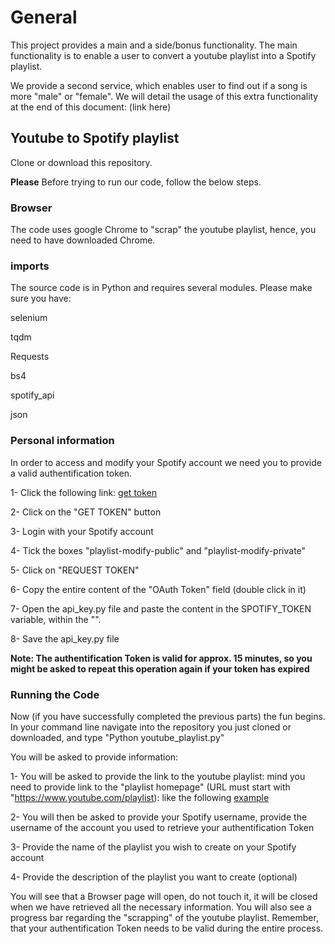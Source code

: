 # General
This project provides a main and a side/bonus functionality.
The main functionality is to enable a user to convert a youtube playlist into a Spotify playlist.

We provide a second service, which enables user to find out if a song is more "male" or "female". We will detail the usage of this extra functionality at the end of this document: (link here)

## Youtube to Spotify playlist
Clone or download this repository.

**Please** Before trying to run our code, follow the below steps.

### Browser

The code uses google Chrome to "scrap" the youtube playlist, hence, you need to have downloaded Chrome.

### imports
The source code is in Python and requires several modules. Please make sure you have:

selenium

tqdm

Requests

bs4

spotify_api

json

### Personal information
In order to access and modify your Spotify account we need you to provide a valid authentification token.

1- Click the following link: [get token](https://beta.developer.spotify.com/console/post-playlists/) 

2- Click on the "GET TOKEN" button

3- Login with your Spotify account

4- Tick the boxes "playlist-modify-public" and "playlist-modify-private"

5- Click on "REQUEST TOKEN"

6- Copy the entire content of the "OAuth Token" field (double click in it)

7- Open the api_key.py file and paste the content in the SPOTIFY_TOKEN variable, within the "".

8- Save the api_key.py file 

**Note: The authentification Token is valid for approx. 15 minutes, so you might be asked to repeat this operation again if your token has expired**

### Running the Code

Now (if you have successfully completed the previous parts) the fun begins. In your command line navigate into the repository you just cloned or downloaded, and type "Python youtube_playlist.py"

You will be asked to provide information:

1- You will be asked to provide the link to the youtube playlist: mind you need to provide link to the "playlist homepage" (URL must start with "https://www.youtube.com/playlist): like the following [example](https://www.youtube.com/playlist?list=PLDzVECoc2lpTFnCQTzTK8RIRnuFW-fFbu)

2- You will then be asked to provide your Spotify username, provide the username of the account you used to retrieve your authentification Token

3- Provide the name of the playlist you wish to create on your Spotify account

4- Provide the description of the playlist you want to create (optional) 

You will see that a Browser page will open, do not touch it, it will be closed when we have retrieved all the necessary information. You will also see a progress bar regarding the "scrapping" of the youtube playlist. Remember, that your authentification Token needs to be valid during the entire process. 
